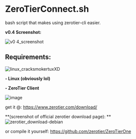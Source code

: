 # ZeroTierConnect.sh
bash script that makes using zerotier-cli easier.

**v0.4 Screenshot:** 

![v0 4_screenshot](https://github.com/ConzZah/ZeroTierConnect.sh/assets/69615452/733687c8-9d10-4266-83ef-c0e6c28a1d8d)

## Requirements:

![linux_cracksmokertuxXD](https://github.com/ConzZah/ZeroTierConnect.sh/assets/69615452/67295c91-6437-4ba6-a52b-aa1bd71ce3dd)

**- Linux (obviously lol)**

**- ZeroTier Client**

![image](https://github.com/ConzZah/ZeroTierConnect.sh/assets/69615452/44c95bcf-0d49-492f-b72b-bb6ff28948f6)

get it @: https://www.zerotier.com/download/

**(screenshot of official zerotier download page):
**
![zerotier_download-debian](https://github.com/ConzZah/ZeroTierConnect.sh/assets/69615452/374abe55-23b7-4b74-88d4-b7238883117d)

or compile it yourself: https://github.com/zerotier/ZeroTierOne

